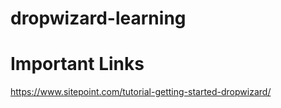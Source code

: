 # dropwizard-learning

# Important Links
https://www.sitepoint.com/tutorial-getting-started-dropwizard/